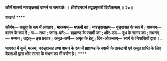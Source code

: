 **कौर्मं मात्स्यं नारङ्क्षसहं वामनं च जगत्पते: ।** **क्षीरोदमथनं तद्वदमृतार्थे दिवौकसाम् ॥ २०॥** 

शब्दार्थ **** 

**कौर्मम्—** **कछुए के रूप में अवतार** **; मात्स्यम्—** **मछली का** **; नारङ्क्षसहम्—** **नृङ्क्षसह के रूप में** **; वामनम्—** **वामन के रूप में** **;** **च—** **तथा** **; जगत्-पते:—** **ब्रह्माण्ड के स्वामी का** **; क्षीर-उद—** **दूध के सागर का** **; मथनम्—** **मन्थन** **; तद्वत्—** **इस प्रकार** **;** **अमृत-अर्थे—** **अमृत के हेतु** **; दिव-ओकसाम्—** **स्वर्ग के निवासियों द्वारा।** **.** 

**भागवत** **में कूर्म, मत्स्य, नरङ्क्षसह तथा वामन के रूप में ब्रह्माण्ड के स्वामी के प्राकट्यों** **एवं अमृत प्राप्ति के लिए देवताओं द्वारा क्षीर सागर के मंथन का भी वर्णन है।** **** 